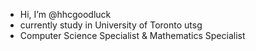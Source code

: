 -  Hi, I’m @hhcgoodluck
-  currently study in University of Toronto utsg 
-  Computer Science Specialist & Mathematics Specialist
